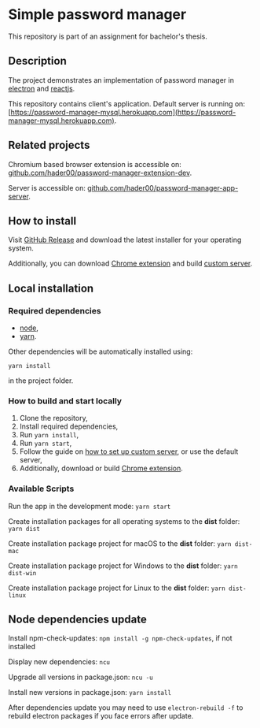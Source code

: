 # Simple password manager

This repository is part of an assignment for bachelor's thesis.

## Description
The project demonstrates an implementation of password manager 
in [electron](https://www.electronjs.org) and [reactjs](https://reactjs.org).

This repository contains client's application.
Default server is running on: [https://password-manager-mysql.herokuapp.com](https://password-manager-mysql.herokuapp.com).

## Related projects
Chromium based browser extension is accessible on: [github.com/hader00/password-manager-extension-dev](https://github.com/hader00/password-manager-extension-dev).

Server is accessible on: [github.com/hader00/password-manager-app-server](https://github.com/hader00/password-manager-app-server).

## How to install
Visit [GitHub Release](https://github.com/hader00/password-manager-dev/releases) and download the latest installer for your operating system.

Additionally, you can download [Chrome extension](https://github.com/hader00/password-manager-extension-dev/releases) and build [custom server](https://github.com/hader00/password-manager-app-server/).

## Local installation

### Required dependencies
- [node](https://nodejs.org/en/download/),
- [yarn](https://classic.yarnpkg.com/en/).

Other dependencies will be automatically installed using:

`yarn install`

in the project folder.

### How to build and start locally
1. Clone the repository,
2. Install required dependencies,
3. Run `yarn install`,
4. Run `yarn start`,
5. Follow the guide on [how to set up custom server](https://github.com/hader00/password-manager-app-server/blob/main/README.md), or use the default server,
6. Additionally, download or build [Chrome extension](https://github.com/hader00/password-manager-extension-dev).


### Available Scripts

Run the app in the development mode: `yarn start`

Create installation packages for all operating systems to the **dist** folder: `yarn dist`

Create installation package project for macOS to the **dist** folder: `yarn dist-mac`

Create installation package project for Windows to the **dist** folder: `yarn dist-win`

Create installation package project for Linux to the **dist** folder: `yarn dist-linux`

## Node dependencies update

Install npm-check-updates: `npm install -g npm-check-updates`, if not installed

Display new dependencies: `ncu`

Upgrade all versions in package.json: `ncu -u`

Install new versions in package.json: `yarn install`

After dependencies update you may need to use `electron-rebuild -f` to rebuild electron packages if you face errors after update.